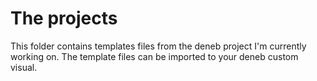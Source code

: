 # The projects
This folder contains templates files from the deneb project I'm currently working on. The template files can be imported to your deneb custom visual.
